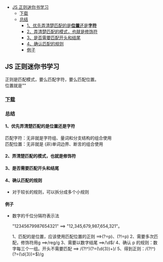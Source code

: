 - [JS 正则迷你书学习](#js-正则迷你书学习)
  - [下载](#下载)
  - [总结](#总结)
    - [1、优先弄清楚匹配的是**位置**还是**字符**](#1优先弄清楚匹配的是位置还是字符)
    - [2、弄清楚匹配的模式，也就是修饰符](#2弄清楚匹配的模式也就是修饰符)
    - [3、是否需要匹配开头和结尾](#3是否需要匹配开头和结尾)
    - [4、确认匹配的规则](#4确认匹配的规则)
    - [例子](#例子)

## JS 正则迷你书学习

正则是匹配模式，要么匹配字符，要么匹配位置。  
位置就是""  

### [下载](https://github.com/qdlaoyao/js-regex-mini-book)

### 总结

#### 1、优先弄清楚匹配的是**位置**还是**字符**

  匹配字符：无非就是字符组、量词和分支结构的组合使用  
  匹配位置：无非就是 (非)单词边界、断言的组合使用  

#### 2、弄清楚匹配的模式，也就是修饰符

#### 3、是否需要匹配开头和结尾

#### 4、确认匹配的规则

- 对于较长的规则，可以拆分成多个小规则

#### 例子

- 数字的千位分隔符表示法
  
  "12345679987654321" ==> "12,345,679,987,654,321"。
  
  1、匹配的是位置，应该使用匹配位置的正则 ==>(?=p)、(?!=p)
  2、需要多次匹配，修饰符用g ==>/reg/g
  3、需要以数字结尾 ==>/\d$/
  4、确认 p 的规则：数字每三个一组。开头不需要匹配 ==> /(?!^)(?=(\d{3})+)/
  5、得到正则：/(?!^)(?=(\d{3})+$)/g
